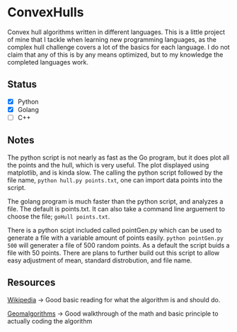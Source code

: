 # ConvexHulls

Convex hull algorithms written in different languages. This is a little project of mine that I tackle when learning new programming languages, as the complex hull challenge covers a lot of the basics for each language. I do not claim that any of this is by any means optimized, but to my knowledge the completed languages work.

## Status
- [x] Python
- [x] Golang
- [ ] C++

## Notes

The python script is not nearly as fast as the Go program, but it does plot all the points and the hull, which is very useful. The plot displayed using matplotlib, and is kinda slow. The calling the python script followed by the file name, `python hull.py points.txt`, one can import data points into the script.

The golang program is much faster than the python script, and analyzes a file. The default is points.txt. It can also take a command line arguement to choose the file; `goHull points.txt`. 

There is a python scipt included called pointGen.py which can be used to generate a file with a variable amount of points easily. `python pointGen.py 500` will generater a file of 500 random points. As a default the script buids a file with 50 points. There are plans to further build out this script to allow easy adjustment of mean, standard distrobution, and file name.

## Resources

[Wikipedia](https://en.wikipedia.org/wiki/Convex_hull_algorithms) -> Good basic reading for what the algorithm is and should do.

[Geomalgorithms](⎋http://www.geomalgorithms.com/a10-_hull-1.html) -> Good walkthrough of the math and basic principle to actually coding the algorithm
